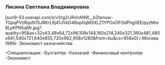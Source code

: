 ### Лисина Светлана Владимировна 
[sun9-53.userapi.com/s/v1/ig2/JRxlrAN9l__bZtenuw-7GpqPVzRqs9i15JRKrL6j41JVkD4Bxp0qMSXLZ1YPOxOFOdPhg0EEipyzMm8LyKPN5qMr.jpg?quality=95&as=32x43,48x64,72x96,108x144,160x214,240x321,360x481,480x641,540x721,640x855,720x962,958x1280&from=bu&cs=958x0]
г.Москва                        1989г.
Экономист казначейства

-Специализации:
-Бухгалтер
-Казначей
-Финансовый контролер
-Экономист